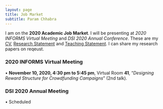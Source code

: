 ```yaml
---
layout: page
title: Job Market
subtitle: Param Chhabra
---
```


I am on the **2020 Academic Job Market**. I will be presenting at *2020 INFORMS Virtual Meeting* and *DSI 2020 Annual Conference*. These are my [CV](https://drive.google.com/file/d/1Fu2OzbBZbp10vbxTjxKYcSF-b2y0LDkd/view?usp=sharing), [Research Statement](https://drive.google.com/file/d/1MaN-eJLWU3n8QYe6zc5hCCtrubrD0aVD/view?usp=sharing) and [Teaching Statement](https://drive.google.com/file/d/1HySroIrA78BWHwNt41104Z45hRUpCinM/view?usp=sharing). I can share my research papers on reqeust.

### 2020 INFORMS Virtual Meeting

•	**November 10, 2020, 4:30 pm to 5:45 pm**, Virtual Room **41**, “*Designing Reward Structure for Crowdfunding Campaigns*” (2nd talk).

### DSI 2020 Annual Meeting

•	Scheduled

